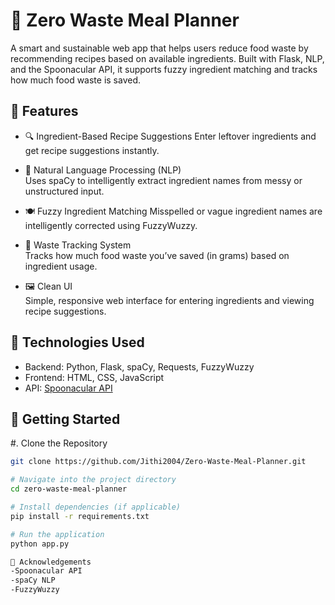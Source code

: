 # 🥗 Zero Waste Meal Planner

A smart and sustainable web app that helps users reduce food waste by recommending recipes based on available ingredients. Built with Flask, NLP, and the Spoonacular API, it supports fuzzy ingredient matching and tracks how much food waste is saved.

## 🌱 Features

- 🔍 Ingredient-Based Recipe Suggestions 
   Enter leftover ingredients and get recipe suggestions instantly.

- 🧠 Natural Language Processing (NLP)  
   Uses spaCy to intelligently extract ingredient names from messy or unstructured input.

- 🍽️ Fuzzy Ingredient Matching 
   Misspelled or vague ingredient names are intelligently corrected using FuzzyWuzzy.

- 🧾 Waste Tracking System  
  Tracks how much food waste you’ve saved (in grams) based on ingredient usage.

- 🖼️ Clean UI  
  Simple, responsive web interface for entering ingredients and viewing recipe suggestions.

## 🔧 Technologies Used

- Backend: Python, Flask, spaCy, Requests, FuzzyWuzzy
- Frontend: HTML, CSS, JavaScript
- API: [Spoonacular API](https://spoonacular.com/food-api)

  
## 🚀 Getting Started

#. Clone the Repository
```bash
git clone https://github.com/Jithi2004/Zero-Waste-Meal-Planner.git

# Navigate into the project directory
cd zero-waste-meal-planner

# Install dependencies (if applicable)
pip install -r requirements.txt

# Run the application
python app.py

🙌 Acknowledgements
-Spoonacular API
-spaCy NLP
-FuzzyWuzzy
